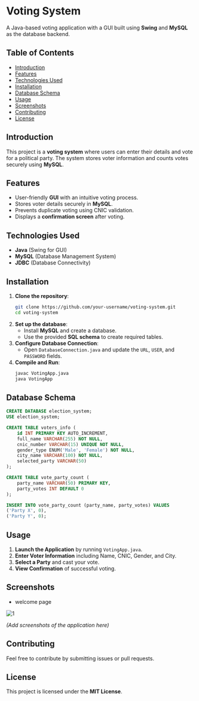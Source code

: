 # Voting System

A Java-based voting application with a GUI built using **Swing** and **MySQL** as the database backend.

## Table of Contents
- [Introduction](#introduction)
- [Features](#features)
- [Technologies Used](#technologies-used)
- [Installation](#installation)
- [Database Schema](#database-schema)
- [Usage](#usage)
- [Screenshots](#screenshots)
- [Contributing](#contributing)
- [License](#license)

## Introduction
This project is a **voting system** where users can enter their details and vote for a political party. The system stores voter information and counts votes securely using **MySQL**.

## Features
- User-friendly **GUI** with an intuitive voting process.
- Stores voter details securely in **MySQL**.
- Prevents duplicate voting using CNIC validation.
- Displays a **confirmation screen** after voting.

## Technologies Used
- **Java** (Swing for GUI)
- **MySQL** (Database Management System)
- **JDBC** (Database Connectivity)

## Installation
1. **Clone the repository**:
   ```sh
   git clone https://github.com/your-username/voting-system.git
   cd voting-system
   ```
2. **Set up the database**:
   - Install **MySQL** and create a database.
   - Use the provided **SQL schema** to create required tables.
3. **Configure Database Connection**:
   - Open `DatabaseConnection.java` and update the `URL`, `USER`, and `PASSWORD` fields.
4. **Compile and Run**:
   ```sh
   javac VotingApp.java
   java VotingApp
   ```

## Database Schema
```sql
CREATE DATABASE election_system;
USE election_system;

CREATE TABLE voters_info (
    id INT PRIMARY KEY AUTO_INCREMENT,
    full_name VARCHAR(255) NOT NULL,
    cnic_number VARCHAR(15) UNIQUE NOT NULL,
    gender_type ENUM('Male', 'Female') NOT NULL,
    city_name VARCHAR(100) NOT NULL,
    selected_party VARCHAR(50)
);

CREATE TABLE vote_party_count (
    party_name VARCHAR(50) PRIMARY KEY,
    party_votes INT DEFAULT 0
);

INSERT INTO vote_party_count (party_name, party_votes) VALUES
('Party X', 0),
('Party Y', 0);
```

## Usage
1. **Launch the Application** by running `VotingApp.java`.
2. **Enter Voter Information** including Name, CNIC, Gender, and City.
3. **Select a Party** and cast your vote.
4. **View Confirmation** of successful voting.

## Screenshots

- welcome page

![1](https://github.com/user-attachments/assets/c69fb732-3875-4919-9edc-2746fc1b1083)



_(Add screenshots of the application here)_

## Contributing
Feel free to contribute by submitting issues or pull requests.

## License
This project is licensed under the **MIT License**.
